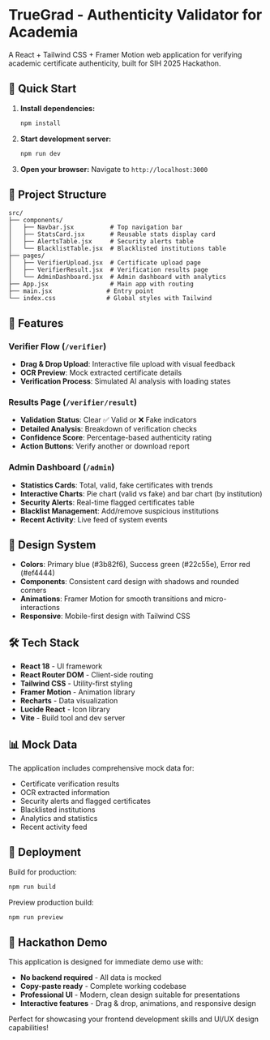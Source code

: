 # TrueGrad - Authenticity Validator for Academia

A React + Tailwind CSS + Framer Motion web application for verifying academic certificate authenticity, built for SIH 2025 Hackathon.

## 🚀 Quick Start

1. **Install dependencies:**
   ```bash
   npm install
   ```

2. **Start development server:**
   ```bash
   npm run dev
   ```

3. **Open your browser:**
   Navigate to `http://localhost:3000`

## 📁 Project Structure

```
src/
├── components/
│   ├── Navbar.jsx          # Top navigation bar
│   ├── StatsCard.jsx       # Reusable stats display card
│   ├── AlertsTable.jsx     # Security alerts table
│   └── BlacklistTable.jsx  # Blacklisted institutions table
├── pages/
│   ├── VerifierUpload.jsx  # Certificate upload page
│   ├── VerifierResult.jsx  # Verification results page
│   └── AdminDashboard.jsx  # Admin dashboard with analytics
├── App.jsx                 # Main app with routing
├── main.jsx               # Entry point
└── index.css              # Global styles with Tailwind
```

## 🎯 Features

### Verifier Flow (`/verifier`)
- **Drag & Drop Upload**: Interactive file upload with visual feedback
- **OCR Preview**: Mock extracted certificate details
- **Verification Process**: Simulated AI analysis with loading states

### Results Page (`/verifier/result`)
- **Validation Status**: Clear ✅ Valid or ❌ Fake indicators
- **Detailed Analysis**: Breakdown of verification checks
- **Confidence Score**: Percentage-based authenticity rating
- **Action Buttons**: Verify another or download report

### Admin Dashboard (`/admin`)
- **Statistics Cards**: Total, valid, fake certificates with trends
- **Interactive Charts**: Pie chart (valid vs fake) and bar chart (by institution)
- **Security Alerts**: Real-time flagged certificates table
- **Blacklist Management**: Add/remove suspicious institutions
- **Recent Activity**: Live feed of system events

## 🎨 Design System

- **Colors**: Primary blue (#3b82f6), Success green (#22c55e), Error red (#ef4444)
- **Components**: Consistent card design with shadows and rounded corners
- **Animations**: Framer Motion for smooth transitions and micro-interactions
- **Responsive**: Mobile-first design with Tailwind CSS

## 🛠 Tech Stack

- **React 18** - UI framework
- **React Router DOM** - Client-side routing
- **Tailwind CSS** - Utility-first styling
- **Framer Motion** - Animation library
- **Recharts** - Data visualization
- **Lucide React** - Icon library
- **Vite** - Build tool and dev server

## 📊 Mock Data

The application includes comprehensive mock data for:
- Certificate verification results
- OCR extracted information
- Security alerts and flagged certificates
- Blacklisted institutions
- Analytics and statistics
- Recent activity feed

## 🚀 Deployment

Build for production:
```bash
npm run build
```

Preview production build:
```bash
npm run preview
```

## 🎯 Hackathon Demo

This application is designed for immediate demo use with:
- **No backend required** - All data is mocked
- **Copy-paste ready** - Complete working codebase
- **Professional UI** - Modern, clean design suitable for presentations
- **Interactive features** - Drag & drop, animations, and responsive design

Perfect for showcasing your frontend development skills and UI/UX design capabilities!

